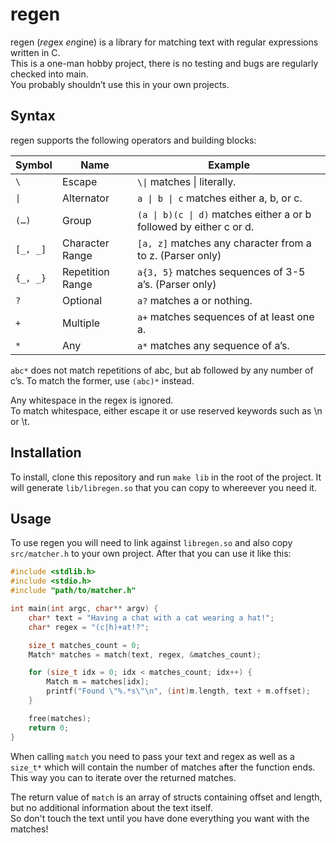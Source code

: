 # regen

regen (*reg*ex *en*gine) is a library for matching text with regular expressions written in C.<br>
This is a one-man hobby project, there is no testing and bugs are regularly checked into main.<br>
You probably shouldn’t use this in your own projects.

## Syntax

regen supports the following operators and building blocks:

Symbol | Name | Example
-------|------|--------
`\` | Escape | `\\|` matches \| literally.
`\|` | Alternator | `a \| b \| c` matches either a, b, or c.
`(…)` | Group | `(a \| b)(c \| d)` matches either a or b followed by either c or d.
`[_, _]` | Character Range | `[a, z]` matches any character from a to z. (Parser only)
`{_, _}` | Repetition Range | `a{3, 5}` matches sequences of 3-5 a’s. (Parser only)
`?` | Optional | `a?` matches a or nothing.
`+` | Multiple | `a+` matches sequences of at least one a.
`*` | Any | `a*` matches any sequence of a’s.

`abc*` does not match repetitions of abc, but ab followed by any number of c’s. To match the former, use `(abc)*` instead.

Any whitespace in the regex is ignored.<br>
To match whitespace, either escape it or use reserved keywords such as \n or \t.

## Installation

To install, clone this repository and run `make lib` in the root of the project. 
It will generate `lib/libregen.so` that you can copy to whereever you need it.

## Usage

To use regen you will need to link against `libregen.so` and also copy `src/matcher.h` to your own project.
After that you can use it like this:

```c
#include <stdlib.h>
#include <stdio.h>
#include "path/to/matcher.h"

int main(int argc, char** argv) {
    char* text = "Having a chat with a cat wearing a hat!";
    char* regex = "(c|h)+at!?";

    size_t matches_count = 0;
    Match* matches = match(text, regex, &matches_count);

    for (size_t idx = 0; idx < matches_count; idx++) {
        Match m = matches[idx];
        printf("Found \"%.*s\"\n", (int)m.length, text + m.offset);
    }

    free(matches);
    return 0;
}
```
When calling `match` you need to pass your text and regex as well as a `size_t*` which will contain the number of matches after the function ends. This way you can to iterate over the returned matches.

The return value of `match` is an array of structs containing offset and length, but no additional information about the text itself.<br>
So don't touch the text until you have done everything you want with the matches!